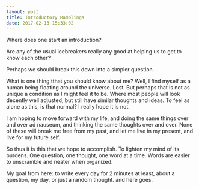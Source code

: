 ```yaml
---
layout: post
title: Introductory Ramblings
date: 2017-02-13 15:33:02
---
```


Where does one start an introduction? 

Are any of the usual icebreakers really any good at helping us to get to know each other?

Perhaps we should break this down into a simpler question.

What is one thing tthat you should know about me?
Well, I find myself as a human being floating around the universe. Lost. But perhaps that is not as unique a condition as I might feel it to be. Where most people will look decently well adjusted, but still have similar thoughts and ideas. To feel as alone as this, is that normal? I really hope it is not. 

I am hoping to move forward with my life, and doing the same things over and over ad nauseum, and thinking the same thoughts over and over. None of these will break me free from my past, and let me live in my present, and live for my future self. 

So thus it is this that we hope to accomplish. To lighten my mind of its burdens. One question, one thought, one word at a time. 
Words are easier to unscramble and neater when organized.

My goal from here:
to write every day for 2 minutes at least, about a question, my day, or just a random thought.
and here goes.
